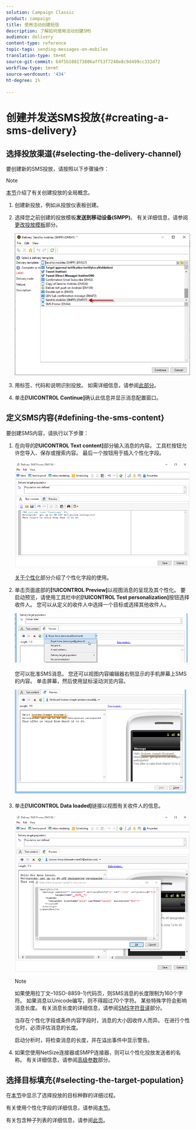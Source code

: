 ```yaml
---
solution: Campaign Classic
product: campaign
title: 使用活动创建短信
description: 了解如何使用活动创建SMS
audience: delivery
content-type: reference
topic-tags: sending-messages-on-mobiles
translation-type: tm+mt
source-git-commit: 64f5b108173806aff53f7240e8c9d499cc332d72
workflow-type: tm+mt
source-wordcount: '434'
ht-degree: 1%

---
```



# 创建并发送SMS投放{#creating-a-sms-delivery}

## 选择投放渠道{#selecting-the-delivery-channel}

要创建新的SMS投放，请按照以下步骤操作：

>[!NOTE]
>
>[本节](../../delivery/using/steps-about-delivery-creation-steps.md)介绍了有关创建投放的全局概念。

1. 创建新投放，例如从投放仪表板创建。
1. 选择您之前创建的投放模板&#x200B;**发送到移动设备(SMPP)**。 有关详细信息，请参阅[更改投放模板](sms-set-up.md#changing-the-delivery-template)部分。

   ![](assets/s_user_mobile_wizard.png)

1. 用标签、代码和说明识别投放。 如需详细信息，请参阅[此部分](../../delivery/using/steps-create-and-identify-the-delivery.md#identifying-the-delivery)。
1. 单击&#x200B;**[!UICONTROL Continue]**&#x200B;确认此信息并显示消息配置窗口。

## 定义SMS内容{#defining-the-sms-content}

要创建SMS内容，请执行以下步骤：

1. 在向导的&#x200B;**[!UICONTROL Text content]**&#x200B;部分输入消息的内容。 工具栏按钮允许您导入、保存或搜索内容。 最后一个按钮用于插入个性化字段。

   ![](assets/s_ncs_user_wizard_sms01_138.png)

   [关于个性化](../../delivery/using/about-personalization.md)部分介绍了个性化字段的使用。

1. 单击页面底部的&#x200B;**[!UICONTROL Preview]**&#x200B;以视图消息的呈现及其个性化。 要启动预览，请使用工具栏中的&#x200B;**[!UICONTROL Test personalization]**&#x200B;按钮选择收件人。 您可以从定义的收件人中选择一个目标或选择其他收件人。

   ![](assets/s_ncs_user_wizard_sms01_139.png)

   您可以批准SMS消息。 您还可以视图内容编辑器右侧显示的手机屏幕上SMS的内容。 单击屏幕，然后使用鼠标滚动浏览内容。

   ![](assets/s_ncs_user_wizard_sms01_140.png)

1. 单击&#x200B;**[!UICONTROL Data loaded]**&#x200B;链接以视图有关收件人的信息。

   ![](assets/s_user_mobile_wizard_sms_02.png)

   >[!NOTE]
   >
   >如果使用拉丁文–1(ISO-8859-1)代码页，则SMS消息的长度限制为160个字符。 如果消息以Unicode编写，则不得超过70个字符。 某些特殊字符会影响消息长度。 有关消息长度的详细信息，请参阅[SMS字符音译](#about-character-transliteration)部分。
   >
   >当存在个性化字段或条件内容字段时，消息的大小因收件人而异。 在进行个性化时，必须评估消息的长度。
   >
   >启动分析时，将检查消息的长度，并在溢出事件中显示警告。

1. 如果您使用NetSize连接器或SMPP连接器，则可以个性化投放发送者的名称。 有关详细信息，请参阅[高级参数](#advanced-parameters)部分。

## 选择目标填充{#selecting-the-target-population}

在[本节](../../delivery/using/steps-defining-the-target-population.md)中显示了选择投放的目标种群的详细过程。

有关使用个性化字段的详细信息，请参阅[本节](../../delivery/using/about-personalization.md)。

有关包含种子列表的详细信息，请参阅[此页](../../delivery/using/about-seed-addresses.md)。

